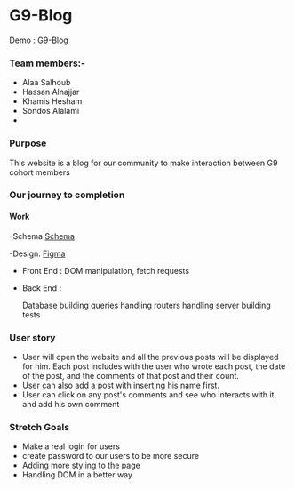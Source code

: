 # G9-Blog

Demo : [G9-Blog](https://g9-blog.herokuapp.com/)


### Team members:-

- Alaa Salhoub
- Hassan Alnajjar
- Khamis Hesham
- Sondos Alalami
- 

### Purpose

This website is a blog for our community to make interaction between G9 cohort members


### Our journey to completion


#### Work
-Schema
 [Schema](https://user-images.githubusercontent.com/26024288/101658188-6f5a1700-3a4d-11eb-9f2c-9977e1de8a93.png)

-Design:
 [Figma](https://www.figma.com/file/6tskvW7iqiYnVPVz7Lx3KB/Untitled)

- Front End : DOM manipulation, fetch requests
- Back End :
    
    Database building
    queries handling
    routers handling
    server building
    tests


### User story

- User will open the website and all the previous posts will be displayed for him. Each post includes with the user who wrote each post, the date of the post, and the comments of that post and their count.
- User can also add a post with inserting his name first.
- User can click on any post's comments and see who interacts with it, and add his own comment



### Stretch Goals

- Make a real login for users
- create password to our users to be more secure
- Adding more styling to the page
- Handling DOM in a better way

